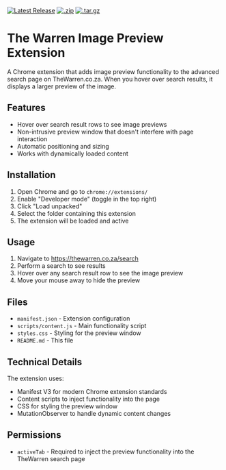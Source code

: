 [![Latest Release](https://img.shields.io/badge/Release-v1.2-blue.svg)](https://github.com/Manrich121/the-warren-companion/releases/latest) [![.zip](https://img.shields.io/badge/download%20v1.2-.zip-green)](https://github.com/Manrich121/the-warren-companion/archive/refs/tags/v1.2.zip) [![.tar.gz](https://img.shields.io/badge/download%20v1.2-.tar.gz-green)](https://github.com/Manrich121/the-warren-companion/archive/refs/tags/v1.2.tar.gz)

# The Warren Image Preview Extension

A Chrome extension that adds image preview functionality to the advanced search page on TheWarren.co.za. When you hover over search results, it displays a larger preview of the image.


## Features

- Hover over search result rows to see image previews
- Non-intrusive preview window that doesn't interfere with page interaction
- Automatic positioning and sizing
- Works with dynamically loaded content

## Installation

1. Open Chrome and go to `chrome://extensions/`
2. Enable "Developer mode" (toggle in the top right)
3. Click "Load unpacked"
4. Select the folder containing this extension
5. The extension will be loaded and active

## Usage

1. Navigate to https://thewarren.co.za/search
2. Perform a search to see results
3. Hover over any search result row to see the image preview
4. Move your mouse away to hide the preview

## Files

- `manifest.json` - Extension configuration
- `scripts/content.js` - Main functionality script
- `styles.css` - Styling for the preview window
- `README.md` - This file

## Technical Details

The extension uses:
- Manifest V3 for modern Chrome extension standards
- Content scripts to inject functionality into the page
- CSS for styling the preview window
- MutationObserver to handle dynamic content changes

## Permissions

- `activeTab` - Required to inject the preview functionality into the TheWarren search page
